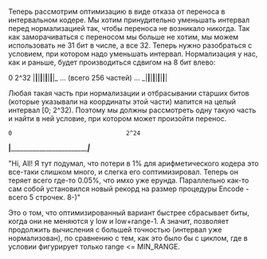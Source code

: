 Теперь рассмотрим оптимизацию в виде отказа от переноса в интервальном кодере. Мы хотим принудительно уменьшать интервал
перед нормализацией так, чтобы переноса не возникало никогда. Так как заморачиваться с переносом мы больше не хотим, мы
можем использовать не 31 бит в числе, а все 32. Теперь нужно разобраться с условием, при котором надо уменьшать интервал.
Нормализация у нас, как и раньше, будет производиться сдвигом на 8 бит влево:

0                                                                             2^32
|__|__|__|__|__|__|__|__|_ ... (всего 256 частей) ... _|__|__|__|__|__|__|__|__|

Любая такая часть при нормализации и отбрасывании старших битов (которые указывали на координаты этой части)
мапится на целый интервал [0; 2^32). Поэтому мы должны рассмотреть одну такую часть и
найти в ней условие, при котором может произойти перенос.

    0                                2^24
____|_________________________________|_____





"Hi, All!
Я тут подумал, что потери в 1% для арифметического кодера это все-таки слишком
много, и слегка его соптимизировал. Теперь он теряет всего где-то 0.05%, что
имхо уже ерунда.
Параллельно как-то сам собой установился новый рекорд на размер процедуры
Encode - всего 5 строчек. 8-)"

Это о том, что оптимизированный вариант быстрее сбрасывает биты, когда они не меняются у low и low+range-1.
А значит, позволяет продолжить вычисления с большей точностью (интервал уже нормализован), по сравнению с тем, как это было бы с циклом,
где в условии фигурирует только range <= MIN_RANGE.